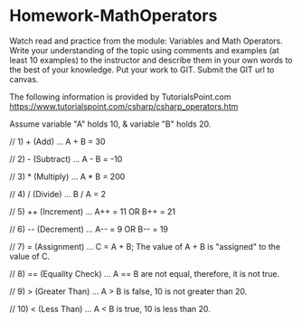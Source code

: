 # Homework-MathOperators
Watch read and practice from the module: Variables and Math Operators. Write your understanding of the topic using comments and examples (at least 10 examples) to the instructor and describe them in your own words to the best of your knowledge. Put your work to GIT. Submit the GIT url to canvas. 


The following information is provided by TutorialsPoint.com
https://www.tutorialspoint.com/csharp/csharp_operators.htm


Assume variable "A" holds 10, & variable "B" holds 20.


// 1) + (Add) ... A + B = 30

// 2) - (Subtract) ... A - B = -10

// 3) * (Multiply) ... A * B = 200

// 4) / (Divide) ... B / A = 2

// 5) ++ (Increment) ... A++ = 11 OR B++ = 21

// 6) -- (Decrement) ... A-- = 9 OR B-- = 19

// 7) = (Assignment) ... C = A + B; The value of A + B is "assigned" to the value of C.

// 8) == (Equality Check) ... A == B are not equal, therefore, it is not true.

// 9) > (Greater Than) ... A > B is false, 10 is not greater than 20.

// 10) < (Less Than) ... A < B is true, 10 is less than 20.

